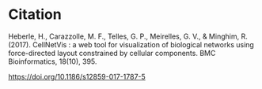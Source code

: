 # Citation
Heberle, H., Carazzolle, M. F., Telles, G. P., Meirelles, G. V., & Minghim, R.  (2017). CellNetVis : a web tool for visualization of biological networks using force-directed layout constrained by cellular components. BMC Bioinformatics, 18(10), 395. 

https://doi.org/10.1186/s12859-017-1787-5

